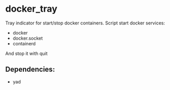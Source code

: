 # docker_tray
Tray indicator for start/stop docker containers.
Script start docker services:
- docker
- docker.socket
- containerd

And stop it with quit

## Dependencies:
- yad
